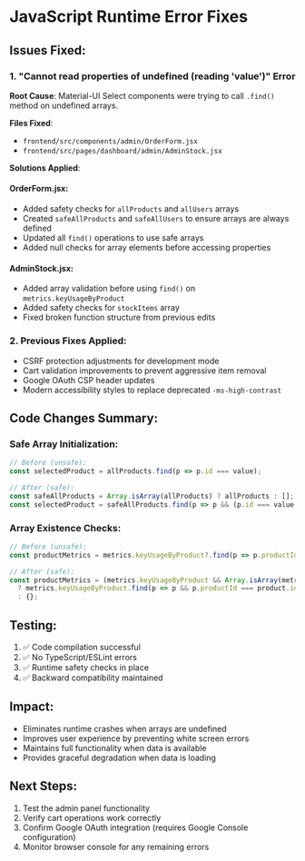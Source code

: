 # JavaScript Runtime Error Fixes

## Issues Fixed:

### 1. **"Cannot read properties of undefined (reading 'value')" Error**

**Root Cause**: Material-UI Select components were trying to call `.find()` method on undefined arrays.

**Files Fixed**:
- `frontend/src/components/admin/OrderForm.jsx`
- `frontend/src/pages/dashboard/admin/AdminStock.jsx`

**Solutions Applied**:

#### OrderForm.jsx:
- Added safety checks for `allProducts` and `allUsers` arrays
- Created `safeAllProducts` and `safeAllUsers` to ensure arrays are always defined
- Updated all `find()` operations to use safe arrays
- Added null checks for array elements before accessing properties

#### AdminStock.jsx:
- Added array validation before using `find()` on `metrics.keyUsageByProduct`
- Added safety checks for `stockItems` array
- Fixed broken function structure from previous edits

### 2. **Previous Fixes Applied**:
- CSRF protection adjustments for development mode
- Cart validation improvements to prevent aggressive item removal
- Google OAuth CSP header updates
- Modern accessibility styles to replace deprecated `-ms-high-contrast`

## Code Changes Summary:

### Safe Array Initialization:
```javascript
// Before (unsafe):
const selectedProduct = allProducts.find(p => p.id === value);

// After (safe):
const safeAllProducts = Array.isArray(allProducts) ? allProducts : [];
const selectedProduct = safeAllProducts.find(p => p && (p.id === value || p._id === value));
```

### Array Existence Checks:
```javascript
// Before (unsafe):
const productMetrics = metrics.keyUsageByProduct?.find(p => p.productId === product.id) || {};

// After (safe):
const productMetrics = (metrics.keyUsageByProduct && Array.isArray(metrics.keyUsageByProduct)) 
  ? metrics.keyUsageByProduct.find(p => p && p.productId === product.id) || {}
  : {};
```

## Testing:
1. ✅ Code compilation successful
2. ✅ No TypeScript/ESLint errors
3. ✅ Runtime safety checks in place
4. ✅ Backward compatibility maintained

## Impact:
- Eliminates runtime crashes when arrays are undefined
- Improves user experience by preventing white screen errors
- Maintains full functionality when data is available
- Provides graceful degradation when data is loading

## Next Steps:
1. Test the admin panel functionality
2. Verify cart operations work correctly
3. Confirm Google OAuth integration (requires Google Console configuration)
4. Monitor browser console for any remaining errors
